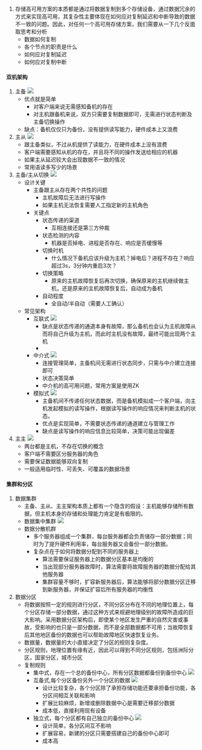 1. 存储高可用方案的本质都是通过将数据复制到多个存储设备，通过数据冗余的方式来实现高可用，其复杂性主要体现在如何应对复制延迟和中断导致的数据不一致的问题。因此，对任何一个高可用存储方案，我们需要从一下几个反面取思考和分析
    * 数据如何复制
    * 各个节点的职责是什么
    * 如何应对复制延迟
    * 如何应对复制中断
#### 双机架构
1. 主备
![](img/%E4%B8%BB%E5%A4%87%E5%A4%8D%E5%88%B6.jpeg)  
    * 优点就是简单
        - 对客户端来说无需感知备机的存在
        - 对主机跟备机来说，双方只需要复制数据即可，无需进行状态判断及主备切换操作
    * 缺点：备机仅仅只为备份，没有提供读写能力，硬件成本上又浪费
2. 主从
![](img/%E4%B8%BB%E4%BB%8E%E5%A4%8D%E5%88%B6.jpeg)
    * 跟主备类似，不过从机提供了读能力，在硬件成本上没有浪费
    * 客户端需要感知从机的存在，并且将不同的操作发送给相应的机器
    * 如果主从延迟较大会出现数据不一致的情况
    * 常用语读多写少的场景
3. 主备/主从切换
![](img/%E5%8F%8C%E6%9C%BA%E5%88%87%E6%8D%A2.jpeg)
    * 设计关键
        - 主备跟主从存在两个共性的问题
            + 主机故障后无法进行写操作
            + 如果主机无法恢复需要人工指定新的主机角色
        - 关键点
            + 状态传递的渠道
                - 互相连接还是第三方仲裁
            + 状态检测的内容
                - 机器是否掉电、进程是否存在、响应是否缓慢等
            + 切换时机
                - 什么情况下备机应该升级为主机？掉电后？进程不存在？响应超过3s，3分钟内重启3次？
            + 切换策略
                - 原来的主机故障恢复后再次切换，确保原来的主机继续做主机，还是原来的主机故障恢复后，自动成为备机
            + 自动程度
                - 全自动/半自动（需要人工确认）
    * 常见架构
        - 互联式
        ![](img/%E4%BA%92%E8%81%94%E5%BC%8F.jpeg)
            + 缺点是状态传递的通道本身有故障，那么备机也会认为主机故障从而将自己升级为主机，而此时主机没有故障，最终可能出现两个主机
            + 
        - 中介式
        ![](img/%E4%B8%AD%E4%BB%8B%E5%BC%8F.jpeg)
            + 连接管理简单，主备机间无需进行状态同步，只需与中介建立连接即可
            + 状态决策简单
            + 中介机的高可用问题，常用方案是使用ZK
        - 模拟式
        ![](img/%E6%A8%A1%E6%8B%9F%E5%BC%8F.jpeg)
            + 主备机间不传递任何状态数据，而是备机模拟成一个客户端，向主机发起模拟的读写操作，根据读写操作的响应情况来判断主机的状态。
            + 优点是实现简单，不需要状态传递的通道建立与管理工作
            + 缺点是读写操作的响应信息比较简单，决策可能出现偏差
4. 主主
![](img/%E7%8C%AA%E7%8C%AA.jpeg)
    + 两台都是主机，不存在切换的概念
    + 客户端不需要区分服务器的角色
    + 需要保证数据能够双向复制
    + 一般适用临时性、可丢失、可覆盖的数据场景

#### 集群和分区
1. 数据集群
    * 主备、主从、主主架构本质上都有一个隐含的假设：主机能够存储所有数据，但主机本身的存储和处理能力肯定是有极限的。
    * 数据集中集群
    ![](img/%E6%95%B0%E6%8D%AE%E9%9B%86%E4%B8%AD%E9%9B%86%E7%BE%A4.jpeg)
    * 数据分散机群
        - 多个服务器组成一个集群，每台服务器都会负责储存一部分数据；同时为了提升硬件利用率，每台服务器又会备份一部分数据。
        - 复杂点在于如何将数据分配到不同的服务器上
            + 算法需要保证服务器上的数据分区基本是均衡的
            + 当出现部分服务器故障时，算法需要将故障服务器的数据分配给其他服务器
            + 集群容量不够时，扩容新服务器后，算法能够将部分数据分区迁移到新服务器，并保证扩容后所有服务器的均衡性
2. 数据分区
    * 将数据按照一定的规则进行分区，不同分区分布在不同的地理位置上，每个分区存储一部分数据，通过这种方式来规避地理级别的故障所造成的巨大影响。采用数据分区架构后，即使某个地区发生严重的自然灾害或事故，受影响的也只是一部分数据，而不是全部数据都不可用；当故障恢复后其他地区备份的数据也可以帮助故障地区快速恢复业务。
    * 数据量，数据量的大小直接决定了分区的规则复杂度。
    * 分区规则，地理位置有缘有近，因此可以得到不同分区规则，包括洲际分区，国家分区，城市分区
    * 复制规则
        - 集中式，存在一个总的备份中心，所有分区数据都备份到备份中心
        ![](img/%E9%9B%86%E4%B8%AD%E5%BC%8F%E5%A4%87%E4%BB%BD%E4%B8%AD%E5%BF%83.jpeg)
        - 互备式,每个分区备份另外一个分区的数据
        ![](img/%E4%BA%92%E5%A4%87%E5%BC%8F.jpeg)
            + 设计比较复杂，各个分区除了承担存储功能还要承担备份功能，各分区间相互关联和影响
            + 扩展比较麻烦，新增或删除数据中心是需要迁移部分数据
            + 成本低，直接利用现有设备
        - 独立式，每个分区都有自己独立的备份中心
        ![](img/%E7%8B%AC%E7%AB%8B%E5%BC%8F.jpeg)
            + 设计简单，各分区间互不影响
            + 扩展容易，新建的分区只需要搭建自己的备份中心即可
            + 成本高